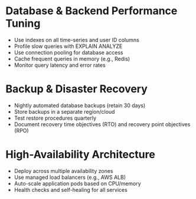 # Database & Backend Performance Tuning

- Use indexes on all time-series and user ID columns
- Profile slow queries with EXPLAIN ANALYZE
- Use connection pooling for database access
- Cache frequent queries in memory (e.g., Redis)
- Monitor query latency and error rates

# Backup & Disaster Recovery

- Nightly automated database backups (retain 30 days)
- Store backups in a separate region/cloud
- Test restore procedures quarterly
- Document recovery time objectives (RTO) and recovery point objectives (RPO)

# High-Availability Architecture

- Deploy across multiple availability zones
- Use managed load balancers (e.g., AWS ALB)
- Auto-scale application pods based on CPU/memory
- Health checks and self-healing for all services
